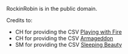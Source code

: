 RockinRobin is in the public domain.

Credits to:

- CH for providing the CSV [Playing with Fire](https://musescore.com/user/22869211/scores/6071214)
- CH for providing the CSV [Armageddon](https://musescore.com/user/31277453/scores/18811060)
- SM for providing the CSV [Sleeping Beauty](https://musescore.com/user/30454207/scores/5652825)